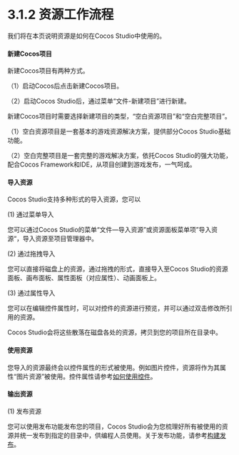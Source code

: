# 3.1.2 资源工作流程


我们将在本页说明资源是如何在Cocos Studio中使用的。

#### 新建Cocos项目

新建Cocos项目有两种方式。

（1）启动Cocos后点击新建Cocos项目。

（2）启动Cocos Studio后，通过菜单“文件-新建项目”进行新建。

新建Cocos项目时需要选择新建项目的类型，“空白资源项目”和“空白完整项目”。

（1）空白资源项目是一套基本的游戏资源解决方案，提供部分Cocos Studio基础功能。

（2）空白完整项目是一套完整的游戏解决方案，依托Cocos Studio的强大功能，配合Cocos Framework和IDE，从项目创建到游戏发布，一气呵成。

#### 导入资源

Cocos Studio支持多种形式的导入资源，您可以

(1) 通过菜单导入

您可以通过Cocos Studio的菜单“文件—导入资源”或资源面板菜单项”导入资源“，导入资源至项目管理器中。

(2) 通过拖拽导入

您可以直接将磁盘上的资源，通过拖拽的形式，直接导入至Cocos Studio的资源面板、画布面板、属性面板（对应属性）、动画面板上。

(3) 通过属性导入

您可以在编辑控件属性时，可以对控件的资源进行预览，并可以通过双击修改所引用的资源。

Cocos Studio会将这些散落在磁盘各处的资源，拷贝到您的项目所在目录中。

#### 使用资源

您导入的资源最终会以控件属性的形式被使用。例如图片控件，资源将作为其属性“图片资源”被使用。控件属性请参考[如何使用控件](../../chapter3/how-to-use-controls/zh.md)。

#### 输出资源
(1) 发布资源

您可以使用发布功能发布您的项目，Cocos Studio会为您梳理好所有被使用的资源并统一发布到指定的目录中，供编程人员使用。关于发布功能，请参考[构建发布](../../chapter2/publish-game/publish/zh.md)。